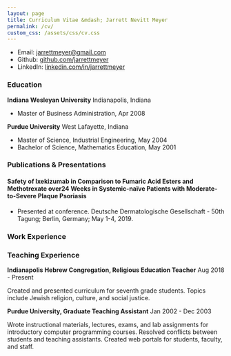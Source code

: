 ```yaml
---
layout: page
title: Curriculum Vitae &mdash; Jarrett Nevitt Meyer
permalink: /cv/
custom_css: /assets/css/cv.css
---
```


-   Email: [jarrettmeyer@gmail.com](mailto:jarrettmeyer@gmail.com)
-   Github: [github.com/jarrettmeyer](https://github.com/jarrettmeyer)
-   LinkedIn: [linkedin.com/in/jarrettmeyer](https://www.linkedin.com/in/jarrettmeyer)

### Education

**Indiana Wesleyan University** Indianapolis, Indiana

-   Master of Business Administration, Apr 2008

**Purdue University** West Lafayette, Indiana

-   Master of Science, Industrial Engineering, May 2004
-   Bachelor of Science, Mathematics Education, May 2001

### Publications & Presentations

#### Safety of Ixekizumab in Comparison to Fumaric Acid Esters and Methotrexate over​ 24 Weeks in Systemic-naïve Patients with Moderate-to-Severe Plaque Psoriasis

-   Presented at conference. Deutsche Dermatologische Gesellschaft - 50th Tagung; Berlin, Germany; May 1-4, 2019.

### Work Experience

### Teaching Experience

**Indianapolis Hebrew Congregation, Religious Education Teacher** Aug 2018 - Present

Created and presented curriculum for seventh grade students. Topics include Jewish religion, culture, and social justice.

**Purdue University, Graduate Teaching Assistant** Jan 2002 - Dec 2003

Wrote instructional materials, lectures, exams, and lab assignments for introductory computer programming courses. Resolved conflicts between students and teaching assistants. Created web portals for students, faculty, and staff.
